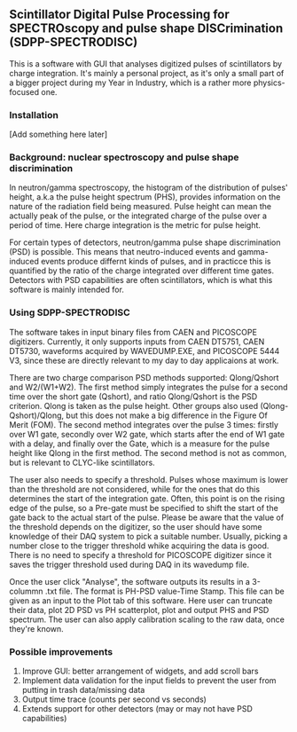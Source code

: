 ## Scintillator Digital Pulse Processing for SPECTROscopy and pulse shape DISCrimination (SDPP-SPECTRODISC)

This is a software with GUI that analyses digitized pulses of scintillators by charge integration. It's mainly a personal project, as it's only a small part of a bigger project during my Year in Industry, which is a rather more physics-focused one.
### Installation
[Add something here later]
### Background: nuclear spectroscopy and pulse shape discrimination
In neutron/gamma spectroscopy, the histogram of the distribution of pulses' height, a.k.a the pulse height spectrum (PHS), provides information on the nature of the radiation field being measured. Pulse height can mean the actually peak of the pulse, or the integrated charge of the pulse over a period of time. Here charge integration is the metric for pulse height.

For certain types of detectors, neutron/gamma pulse shape discrimination (PSD) is possible. This means that neutro-induced events and gamma-induced events produce differnt kinds of pulses, and in practicce this is quantified by the ratio of the charge integrated over different time gates. Detectors with PSD capabilities are often scintillators, which is what this software is mainly intended for. 

### Using SDPP-SPECTRODISC
The software takes in input binary files from CAEN and PICOSCOPE digitizers. Currently, it only supports inputs from CAEN DT5751, CAEN DT5730, waveforms acquired by WAVEDUMP.EXE, and PICOSCOPE 5444 V3, since these are directly relevant to my day to day applicaions at work. 

There are two charge comparison PSD methods supported: Qlong/Qshort and W2/(W1+W2). The first method simply integrates the pulse for a second time over the short gate (Qshort), and ratio Qlong/Qshort is the PSD criterion. Qlong is taken as the pulse height. Other groups also used (Qlong-Qshort)/Qlong, but this does not make a big difference in the Figure Of Merit (FOM). The second method integrates over the pulse 3 times: firstly over W1 gate, secondly over W2 gate, which starts after the end of W1 gate with a delay, and finally over the Gate, which is a measure for the pulse height like Qlong in the first method. The second method is not as common, but is relevant to CLYC-like scintillators. 

The user also needs to specify a threshold. Pulses whose maximum is lower than the threshold are not considered, while for the ones that do this determines the start of the integration gate. Often, this point is on the rising edge of the pulse, so a Pre-gate must be specified to shift the start of the gate back to the actual start of the pulse. Please be aware that the value of the threshold depends on the digitizer, so the user should have some knowledge of their DAQ system to pick a suitable number. Usually, picking a number close to the trigger threshold whike acquiring the data is good. There is no need to specify a threshold for PICOSCOPE digitizer since it saves the trigger threshold used during DAQ in its wavedump file. 

Once the user click "Analyse", the software outputs its results in a 3-colummn .txt file. The format is PH-PSD value-Time Stamp. This file can be given as an input to the Plot tab of this software. Here user can truncate their data, plot 2D PSD vs PH scatterplot, plot and output PHS and PSD spectrum. The user can also apply calibration scaling to the raw data, once they're known.  

### Possible improvements

1. Improve GUI: better arrangement of widgets, and add scroll bars
2. Implement data validation for the input fields to prevent the user from putting in trash data/missing data
3. Output time trace (counts per second vs seconds)
4. Extends support for other detectors (may or may not have PSD capabilities)
